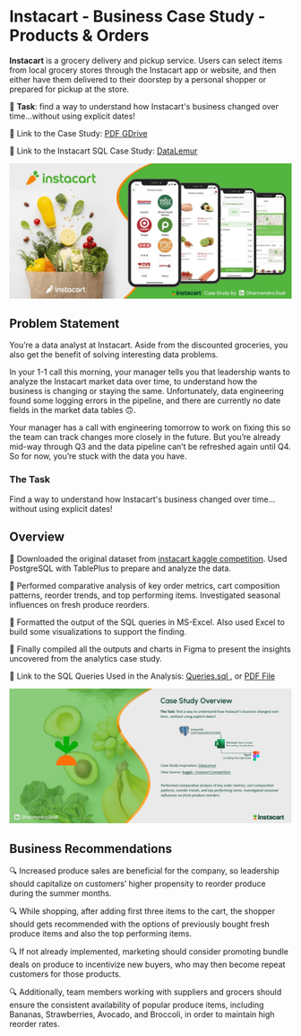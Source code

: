 # Instacart - Business Case Study - Products & Orders

**Instacart** is a grocery delivery and pickup service. Users can select items from local grocery stores through the Instacart app or website,
and then either have them delivered to their doorstep by a personal shopper or prepared for pickup at the store.

🌟 **Task**: find a way to understand how Instacart's business changed over time…without using explicit dates!

🔗 Link to the Case Study: <a href="https://drive.google.com/file/d/1k7uaNwbtc0VQybgvJrTImYpznbLQ-iBk/view?usp=drive_link" target="_blank">PDF GDrive </a>

🔗 Link to the Instacart SQL Case Study: <a href="https://datalemur.com/sql-tutorial/instacart-sql-data-analytics-case-study" target="_blank">DataLemur </a>

<p align="center">
  <img src="https://github.com/dharamdudi/InstaCart-Analytics_Case_Study/blob/main/assets/images/home_page.jpg" target="_blank">
</p>

## Problem Statement
You’re a data analyst at Instacart. Aside from the discounted groceries, you also get the benefit of solving interesting data problems.

In your 1-1 call this morning, your manager tells you that leadership wants to analyze the Instacart market data over time, to understand how the business is changing or staying the same.
Unfortunately, data engineering found some logging errors in the pipeline, and there are currently no date fields in the market data tables 🙃.

Your manager has a call with engineering tomorrow to work on fixing this so the team can track changes more closely in the future.
But you’re already mid-way through Q3 and the data pipeline can’t be refreshed again until Q4. So for now, you’re stuck with the data you have.

### The Task
Find a way to understand how Instacart's business changed over time…without using explicit dates!

## Overview

🔹 Downloaded the original dataset from [instacart kaggle competition](https://www.kaggle.com/competitions/instacart-market-basket-analysis/data). Used PostgreSQL with TablePlus to prepare and analyze the data.

🔹 Performed comparative analysis of key order metrics, cart composition patterns, reorder trends, and top performing items. Investigated seasonal influences on fresh produce reorders.

🔹 Formatted the output of the SQL queries in MS-Excel. Also used Excel to build some visualizations to support the finding.

🔹 Finally compiled all the outputs and charts in Figma to present the insights uncovered from the analytics case study.

🔗 Link to the SQL Queries Used in the Analysis: <a href="https://github.com/dharamdudi/Instacart-Analytics_Case_Study/blob/main/assets/queries/data_preparation_n_analytics.sql" target="_blank">Queries.sql </a>, or <a href="https://drive.google.com/file/d/1_VmS5oqKBRhMLNhg1JIOlo8WDDfbB5z0/view?usp=sharing" target="_blank">PDF File</a>

<p align="center">
  <img src="https://github.com/dharamdudi/Instacart-Analytics_Case_Study/blob/main/assets/images/Case%20Study%20Overview.jpg" target="_blank">
</p>

## Business Recommendations

🔍 Increased produce sales are beneficial for the company, so leadership should capitalize on customers’ higher propensity to reorder produce during the summer months.

🔍 While shopping, after adding first three items to the cart, the shopper should gets recommended with the options of previously bought fresh produce items and also the top performing items.

🔍 If not already implemented, marketing should consider promoting bundle deals on produce to incentivize new buyers, who may then become repeat customers for those products.

🔍 Additionally, team members working with suppliers and grocers should ensure the consistent availability of popular produce items, including Bananas, Strawberries, Avocado, and Broccoli, in order to maintain high reorder rates.
